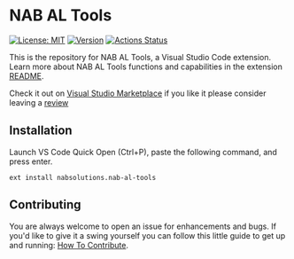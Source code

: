 # NAB AL Tools

[![License: MIT](https://img.shields.io/badge/License-MIT-blue.svg)](https://opensource.org/licenses/MIT)
[![Version](https://vsmarketplacebadge.apphb.com/version-short/nabsolutions.nab-al-tools.svg?color=blue)](https://marketplace.visualstudio.com/items?itemName=nabsolutions.nab-al-tools)
[![Actions Status](https://github.com/jwikman/nab-al-tools/workflows/Run%20Tests/badge.svg)](https://github.com/jwikman/nab-al-tools/actions)

This is the repository for NAB AL Tools, a Visual Studio Code extension. Learn more about NAB AL Tools functions and capabilities in the extension [README](extension/README.md).

Check it out on [Visual Studio Marketplace](https://marketplace.visualstudio.com/items?itemName=nabsolutions.nab-al-tools) if you like it please consider leaving a [review](https://marketplace.visualstudio.com/items?itemName=nabsolutions.nab-al-tools&ssr=false#review-details)

## Installation
Launch VS Code Quick Open (Ctrl+P), paste the following command, and press enter.
```
ext install nabsolutions.nab-al-tools
```

## Contributing

You are always welcome to open an issue for enhancements and bugs. If you'd like to give it a swing yourself you can follow this little guide to get up and running: [How To Contribute](./CONTRIBUTING.md).
